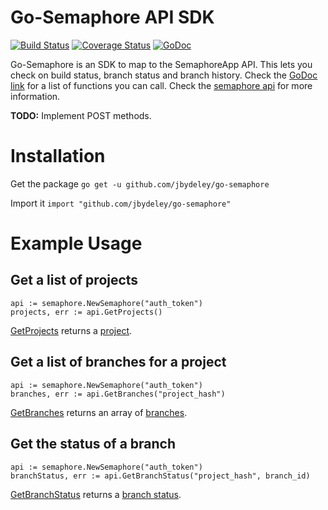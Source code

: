 # Go-Semaphore API SDK
[![Build Status](https://semaphoreapp.com/api/v1/projects/3316409d-5584-457e-b1ab-227ff98210e0/337417/badge.png)](https://semaphoreapp.com/jbydeley/go-semaphore)
[![Coverage Status](https://coveralls.io/repos/jbydeley/go-semaphore/badge.svg?branch=master)](https://coveralls.io/r/jbydeley/go-semaphore?branch=master)
[![GoDoc](https://godoc.org/github.com/jbydeley/go-semaphore?status.svg)](https://godoc.org/github.com/jbydeley/go-semaphore)

Go-Semaphore is an SDK to map to the SemaphoreApp API. This lets you check on build status, branch status and branch history. Check the [GoDoc link](https://godoc.org/github.com/jbydeley/go-semaphore#Semaphore) for a list of functions you can call. Check the [semaphore api](https://semaphoreapp.com/docs/api.html) for more information.

**TODO:** Implement POST methods.

# Installation

Get the package
`go get -u github.com/jbydeley/go-semaphore`

Import it
`import "github.com/jbydeley/go-semaphore"`

# Example Usage

## Get a list of projects

```
api := semaphore.NewSemaphore("auth_token")
projects, err := api.GetProjects()
```

[GetProjects](https://godoc.org/github.com/jbydeley/go-semaphore#Semaphore.GetProjects) returns a [project](https://godoc.org/github.com/jbydeley/go-semaphore#Project).

## Get a list of branches for a project

```
api := semaphore.NewSemaphore("auth_token")
branches, err := api.GetBranches("project_hash")
```

[GetBranches](https://godoc.org/github.com/jbydeley/go-semaphore#Semaphore.GetBranches) returns an array of [branches](https://godoc.org/github.com/jbydeley/go-semaphore#Branch).

## Get the status of a branch

```
api := semaphore.NewSemaphore("auth_token")
branchStatus, err := api.GetBranchStatus("project_hash", branch_id)
```

[GetBranchStatus](https://godoc.org/github.com/jbydeley/go-semaphore#Semaphore.GetBranchStatus) returns a [branch status](https://godoc.org/github.com/jbydeley/go-semaphore#BranchStatus).
